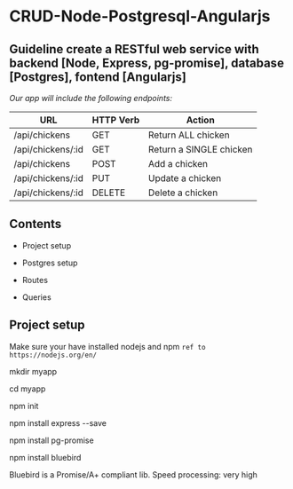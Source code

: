# CRUD-Node-Postgresql-Angularjs

## Guideline create a RESTful web service with backend [Node, Express, pg-promise], database [Postgres], fontend [Angularjs]

*Our app will include the following endpoints:*

| URL                  | HTTP Verb | Action                 |
|----------------------|-----------|------------------------|
| /api/chickens        | GET       | Return ALL chicken     |
| /api/chickens/:id    | GET 	   | Return a SINGLE chicken|
| /api/chickens        | POST      | Add a chicken          |
| /api/chickens/:id    | PUT       | Update a chicken       |
| /api/chickens/:id    | DELETE    | Delete a chicken       |

## Contents

* Project setup

* Postgres setup

* Routes

* Queries

## Project setup
Make sure your have installed nodejs and npm
`ref to https://nodejs.org/en/`

mkdir myapp

cd myapp

npm init

npm install express --save

npm install pg-promise

npm install bluebird

Bluebird is a Promise/A+ compliant lib.
Speed processing: very high